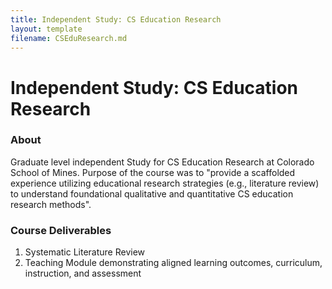 ```yaml
---
title: Independent Study: CS Education Research
layout: template
filename: CSEduResearch.md
---
```


# Independent Study: CS Education Research

### About
Graduate level independent Study for CS Education Research at Colorado School of Mines. Purpose of the course was to "provide a scaffolded experience utilizing educational research strategies (e.g., literature review) to understand foundational qualitative and quantitative CS education research methods".

### Course Deliverables
1. Systematic Literature Review
2. Teaching Module demonstrating aligned learning outcomes, curriculum, instruction, and assessment
